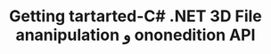 ﻿---
title: Getting tartarted-C# .NET 3D File ananipulation و ononedition API
linktitle: Etحفر et
type: docs
weight: 10
url: /ar/net/getting-started/
description: Getting tarمشدود قسم من C# .NET 3D File ananipulation و ononedition API يغطي مواضيع مثل roroducververview ، Supupile orormat ، icicensing و ow ow إلى Run و Examlab.
---
